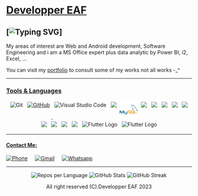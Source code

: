 # <u>Developper EAF</u>

## [![Typing SVG](https://readme-typing-svg.herokuapp.com?font=comfortaa&color=016EEA&size=24&width=550&lines=+El+Azbi+Fouad;Software+Engineer;Full-Stack+Web+and+Anroid+Developer!)]
My areas of interest are Web and Android development, Software Engineering and i am a MS Office expert plus data analytic by Power BI, i2, Excel, ...
<br>

You can visit my [portfolio](https://fouadeaf.github.io/Developper_EAF/ "portfolio") to consult some of my works not all works -_^
<br>

---
### <u>Tools & Languages</u>

<p align="center">
    <!-- Git -->
    <img src="https://cdn.jsdelivr.net/gh/devicons/devicon/icons/git/git-original.svg" alt="Git"  height="40" style="vertical-align:top; margin:4px">
    <!-- Github -->
    <a href="https://github.com/FouadEAF/" rel="noreferrer">
        <img  src="https://encrypted-tbn0.gstatic.com/images?q=tbn:ANd9GcSuZ3SKA8cR3JS27Y_ijrqVSHjoDKjM_bhK7Q&usqp=CAU" alt="GitHub"  height="40" style="vertical-align:top; margin:4px">
    </a>
    <!-- Visual Studio Code -->
    <img src="https://cdn.jsdelivr.net/gh/devicons/devicon/icons/vscode/vscode-original.svg" alt="Visual Studio Code" height="40" style="vertical-align:top; margin:4px">
    <!-- Andoid Studio -->
    <img src="https://upload.wikimedia.org/wikipedia/commons/thumb/c/c1/Android_Studio_icon_%282023%29.svg/120px-Android_Studio_icon_%282023%29.svg.png" height="40" style="vertical-align:top; margin:4px">
    <!-- SQL -->
    <img src="https://raw.githubusercontent.com/devicons/devicon/master/icons/mysql/mysql-original-wordmark.svg" alt="mysql" height="50"/>
    <!-- Shell -->
    <img src="https://user-images.githubusercontent.com/76790341/190482427-414de214-10ea-4b75-9949-9d2e51c50b09.png" height="40" style="vertical-align:top; margin:4px">
    <!-- ubuntu -->
    <img src="https://upload.wikimedia.org/wikipedia/commons/thumb/7/76/Ubuntu-logo-2022.svg/1280px-Ubuntu-logo-2022.svg.png" height="40" style="vertical-align:top; margin:4px">
    <!-- Python -->
    <img src="https://user-images.githubusercontent.com/76790341/187140476-61664fc5-1562-48a3-a5a5-f2f6d8ac917f.png" height="40" style="vertical-align:top; margin:4px">
    <!-- Flask -->
    <img src="https://user-images.githubusercontent.com/76790341/187142840-1acfcea2-a215-4f56-b11e-216fc8aa885b.png" height="40" style="vertical-align:top; margin:4px">
    <!-- Objectif C -->
    <img src="https://user-images.githubusercontent.com/76790341/187141646-76dd8b84-1e63-4b5e-b61d-30040f2573cb.png"height="40" style="vertical-align:top; margin:4px">
    <!-- HTML -->
    <img src="https://user-images.githubusercontent.com/76790341/187141391-bfad1a42-3cc2-4edd-903b-6d362ee63fc2.png" height="40" style="vertical-align:top; margin:4px">
    <!-- CSS -->
    <img src="https://user-images.githubusercontent.com/76790341/187142293-2280c369-2a56-4dcd-8547-df421d9421fe.png" height="40" style="vertical-align:top; margin:4px">
    <!-- JavaScript -->
    <img src="https://user-images.githubusercontent.com/76790341/187142409-fa9b3fc9-8e08-4870-b4d9-a630a3505339.png" height="40" style="vertical-align:top; margin:4px">
    <!-- Dart -->
    <img src="https://dart.dev/assets/img/shared/dart/logo+text/horizontal/white.svg" height="40" style="vertical-align:top; margin:4px">
    <!-- Flutter -->
    <img src="https://upload.wikimedia.org/wikipedia/commons/thumb/4/44/Google-flutter-logo.svg/120px-Google-flutter-logo.svg.png" alt="Flutter Logo" height="40" style="vertical-align:top; margin:4px">
    <!-- MS Office -->
    <img src="https://img-prod-cms-rt-microsoft-com.akamaized.net/cms/api/am/imageFileData/RE1Mu3b?ver=5c31" alt="Flutter Logo" height="40" style="vertical-align:top; margin:4px">
</p>

---

#### <u>Contact Me:</u><br>
<div style="display: flex; gap: 20px; align-items: center;">
  <a href="tel:+212645994904">
    <img src="https://www.svgrepo.com/show/526085/phone-calling.svg" alt="Phone" height="40">
  </a>

  <a href="mailto:DevelopperEAF@gmail.com">
    <img src="https://www.svgrepo.com/show/349378/gmail.svg" alt="Gmail" height="40">
  </a>

  <a href="https://api.whatsapp.com/send?phone=212645994904&ext=Hi_sir!_I_contcat_you_from_Github_account_'YOUR_MSG_HERE'">
    <img src="https://www.svgrepo.com/show/452133/whatsapp.svg" alt="Whatsapp" height="40">
  </a>
</div>

---

<p align="center">
  <img height="200em" src="https://github-profile-summary-cards.vercel.app/api/cards/repos-per-language?username=FouadEAF" alt="Repos per Language">
  <img height="200em" src="https://github-profile-summary-cards.vercel.app/api/cards/stats?username=FouadEAF&theme=github" alt="GitHub Stats">
  <!-- <a href="https://git.io/streak-stats"> -->
    <img src="https://github-readme-streak-stats.herokuapp.com/?user=FouadEAF" alt="GitHub Streak">
  <!-- </a> -->
</p>

<p align="center"> All right reserved (C).Developper EAF 2023 </p>
